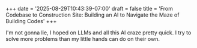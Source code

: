 +++
date = '2025-08-29T10:43:39-07:00'
draft = false
title = 'From Codebase to Construction Site: Building an AI to Navigate the Maze of Building Codes'
+++

I'm not gonna lie, I hoped on LLMs and all this AI craze pretty quick. I try to
solve more problems than my little hands can do on their own.
